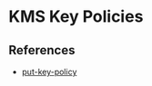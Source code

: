 # KMS Key Policies

## References

* [put-key-policy](https://awscli.amazonaws.com/v2/documentation/api/latest/reference/kms/put-key-policy.html)